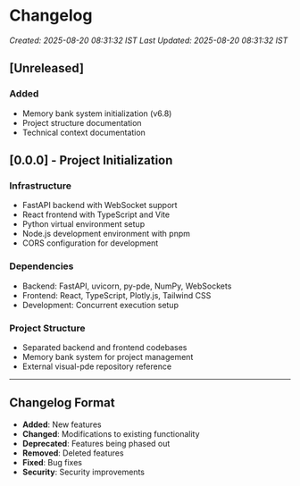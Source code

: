 # Changelog
*Created: 2025-08-20 08:31:32 IST*
*Last Updated: 2025-08-20 08:31:32 IST*

## [Unreleased]

### Added
- Memory bank system initialization (v6.8)
- Project structure documentation
- Technical context documentation

## [0.0.0] - Project Initialization

### Infrastructure
- FastAPI backend with WebSocket support
- React frontend with TypeScript and Vite
- Python virtual environment setup
- Node.js development environment with pnpm
- CORS configuration for development

### Dependencies
- Backend: FastAPI, uvicorn, py-pde, NumPy, WebSockets
- Frontend: React, TypeScript, Plotly.js, Tailwind CSS
- Development: Concurrent execution setup

### Project Structure
- Separated backend and frontend codebases
- Memory bank system for project management
- External visual-pde repository reference

---

## Changelog Format
- **Added**: New features
- **Changed**: Modifications to existing functionality  
- **Deprecated**: Features being phased out
- **Removed**: Deleted features
- **Fixed**: Bug fixes
- **Security**: Security improvements
